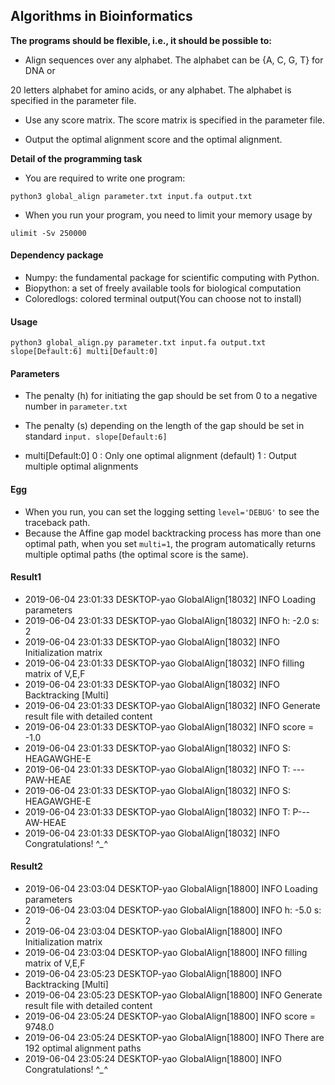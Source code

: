 ## Algorithms in Bioinformatics
**The programs should be flexible, i.e., it should be possible to:**

* Align sequences over any alphabet. The alphabet can be {A, C, G, T} for DNA or 

20 letters alphabet for amino acids, or any alphabet. The alphabet is specified in the 
parameter file.

* Use any score matrix. The score matrix is specified in the parameter file.

* Output the optimal alignment score and the optimal alignment.


**Detail of the programming task**

* You are required to write one program:

    
```
python3 global_align parameter.txt input.fa output.txt
```


* When you run your program, you need to limit your memory usage by

```
ulimit -Sv 250000
```

#### Dependency package

* Numpy: the fundamental package for scientific computing with Python.
* Biopython: a set of freely available tools for biological computation
* Coloredlogs: colored terminal output(You can choose not to install)


#### Usage



```
python3 global_align.py parameter.txt input.fa output.txt slope[Default:6] multi[Default:0]
```


#### Parameters

* The penalty (h) for initiating the gap should be set from 0 to a negative number in `parameter.txt`

* The penalty (s) depending on the length of the gap should be set in standard `input. slope[Default:6]`
* multi[Default:0]
0 : Only one optimal alignment (default)
1 : Output multiple optimal alignments

#### Egg

* When you run, you can set the logging setting `level='DEBUG'` to see the traceback path. 
* Because the Affine gap model backtracking process has more than one optimal path, when you set `multi=1`, the program automatically returns multiple optimal paths (the optimal score is the same).


#### Result1

* 2019-06-04 23:01:33 DESKTOP-yao GlobalAlign[18032] INFO Loading parameters
* 2019-06-04 23:01:33 DESKTOP-yao GlobalAlign[18032] INFO h: -2.0	s: 2
* 2019-06-04 23:01:33 DESKTOP-yao GlobalAlign[18032] INFO Initialization matrix
* 2019-06-04 23:01:33 DESKTOP-yao GlobalAlign[18032] INFO filling matrix of V,E,F
* 2019-06-04 23:01:33 DESKTOP-yao GlobalAlign[18032] INFO Backtracking [Multi]
* 2019-06-04 23:01:33 DESKTOP-yao GlobalAlign[18032] INFO Generate result file with detailed content
* 2019-06-04 23:01:33 DESKTOP-yao GlobalAlign[18032] INFO score = -1.0
* 2019-06-04 23:01:33 DESKTOP-yao GlobalAlign[18032] INFO S: HEAGAWGHE-E
* 2019-06-04 23:01:33 DESKTOP-yao GlobalAlign[18032] INFO T: ---PAW-HEAE
* 2019-06-04 23:01:33 DESKTOP-yao GlobalAlign[18032] INFO S: HEAGAWGHE-E
* 2019-06-04 23:01:33 DESKTOP-yao GlobalAlign[18032] INFO T: P---AW-HEAE
* 2019-06-04 23:01:33 DESKTOP-yao GlobalAlign[18032] INFO Congratulations! ^*_*^

#### Result2

* 2019-06-04 23:03:04 DESKTOP-yao GlobalAlign[18800] INFO Loading parameters
* 2019-06-04 23:03:04 DESKTOP-yao GlobalAlign[18800] INFO h: -5.0	s: 2
* 2019-06-04 23:03:04 DESKTOP-yao GlobalAlign[18800] INFO Initialization matrix
* 2019-06-04 23:03:04 DESKTOP-yao GlobalAlign[18800] INFO filling matrix of V,E,F
* 2019-06-04 23:05:23 DESKTOP-yao GlobalAlign[18800] INFO Backtracking [Multi]
* 2019-06-04 23:05:23 DESKTOP-yao GlobalAlign[18800] INFO Generate result file with detailed content
* 2019-06-04 23:05:24 DESKTOP-yao GlobalAlign[18800] INFO score = 9748.0
* 2019-06-04 23:05:24 DESKTOP-yao GlobalAlign[18800] INFO There are 192 optimal alignment paths
* 2019-06-04 23:05:24 DESKTOP-yao GlobalAlign[18800] INFO Congratulations! ^*_*^





